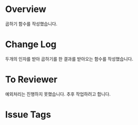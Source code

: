 # Overview

곱하기 함수를 작성했습니다.

# Change Log

두개의 인자를 받아 곱하기를 한 결과를 받아오는 함수를 작성했습니다.

# To Reviewer

예외처리는 진행하지 못했습니다. 추후 작업하려고 합니다.

# Issue Tags